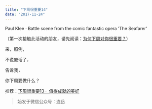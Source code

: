 ```yaml
---
title: "下周很重要14"
date: "2017-11-24"
---
```


Paul Klee · Battle scene from the comic fantastic opera 'The Seafarer'

（第一次接触此活动的朋友，请先阅读：[为何下周对你很重要？](http://mp.weixin.qq.com/s?__biz=MjM5NDU0Mjk2MQ==&mid=2651623372&idx=1&sn=0a27ce920b04dc61f7bc27535cc59c02&chksm=bd7e0bd28a0982c4659ee1bec241d50bcdbb6403dba56ad79902a1b00fc1b160e7acd02584f2&scene=21#wechat_redirect)）  

  

来，照例，

不说废话了，

告诉我，

你下周要做什么？

  

推荐：[下周很重要13 ·  值得成就的美好](http://mp.weixin.qq.com/s?__biz=MjM5NDU0Mjk2MQ==&mid=2651623991&idx=5&sn=573dc9179b2863d1a0e6bf6d132993cc&chksm=bd7e16298a099f3f97a72595aedd326269b8bf821fee3ed1201e0f3d5e8307b963ee3873473a&scene=21#wechat_redirect)

> 始发于微信公众号：连岳
